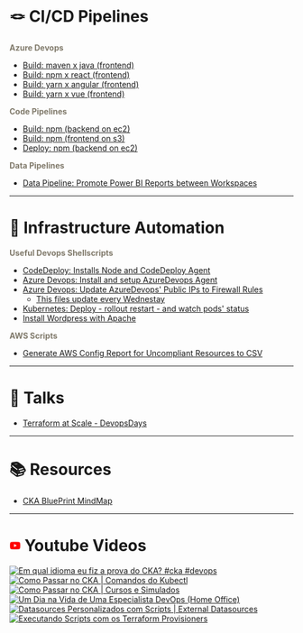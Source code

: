 
# 🪢 CI/CD Pipelines

<strong><font color="#807a6b"> Azure Devops </font></strong>
- [Build: maven x java (frontend)](/AzureDevops/azdevops_build_maven_java_backend.yml)
- [Build: npm x react (frontend)](/AzureDevops/azdevops_build_npm_react_frontend.yml)
- [Build: yarn x angular (frontend)](/AzureDevops/azdevops_build_yarn_angular_frontend.yml)
- [Build: yarn x vue (frontend)](/AzureDevops/azdevops_build_yarn_vue_frontend.yml)


<strong><font color="#807a6b"> Code Pipelines </font></strong>
- [Build: npm (backend on ec2)](/CodePipelines/codepipelines_build_npm_backend_ec2_buildspec.yml)
- [Build: npm (frontend on s3)](/CodePipelines/codepipelines_build_npm_frontend_s3_buildspec.yml)
- [Deploy: npm (backend on ec2)](/CodePipelines/codepipelines_deploy_ec2_appspec_scripts/codepipelines_deploy_npm_backend_ec2_appspec.yml)

<strong><font color="#807a6b"> Data Pipelines </font></strong>
- [Data Pipeline: Promote Power BI Reports between Workspaces](/DataPipelines/powerbi_reports_promotion.ps1)

---
# 🔧 Infrastructure Automation

<strong><font color="#807a6b"> Useful Devops Shellscripts</font></strong>
- [CodeDeploy: Installs Node and CodeDeploy Agent](/UsefulDevopsShellScripts/ec2_userdata_codedeploy_interpreter.sh)
- [Azure Devops: Install and setup AzureDevops Agent](/UsefulDevopsShellScripts/azuredevops_agent_setup.sh)
- [Azure Devops: Update AzureDevops' Public IPs to Firewall Rules](/UsefulDevopsShellScripts/azuredevops_public_ips_grabber.sh)
   - [This files update every Wednestay](https://github.com/pedrosaxu/devops-templates/tree/main/UsefulDevopsShellScripts/azuredevops_public_ips)
- [Kubernetes: Deploy - rollout restart - and watch pods' status](/UsefulDevopsShellScripts/kubernetes_deployment_watcher.sh)
- [Install Wordpress with Apache](/UsefulDevopsShellScripts/wordpress_apache_setup.sh)

<strong><font color="#807a6b">AWS Scripts</font></strong>
- [Generate AWS Config Report for Uncompliant Resources to CSV](/AWS/aws_config.py)

---
# 🎤 Talks
- [Terraform at Scale - DevopsDays](/TerraformAtScale)

---
# 📚 Resources
- [CKA BluePrint MindMap](/HowToAceCKA/CKABluePrintMindMap.png)

---

# <img src=".github/images/youtube.png" alt="youtube" width="20"> Youtube Videos 
<!-- BEGIN YOUTUBE-CARDS -->
[![Em qual idioma eu fiz a prova do CKA? #cka #devops](https://ytcards.demolab.com/?id=EDYROwEPV3Y&title=Em+qual+idioma+eu+fiz+a+prova+do+CKA%3F+%23cka+%23devops&lang=en&timestamp=1713998417&background_color=%230d1117&title_color=%23ffffff&stats_color=%23dedede&max_title_lines=1&width=250&border_radius=5&duration=38 "Em qual idioma eu fiz a prova do CKA? #cka #devops")](https://www.youtube.com/watch?v=EDYROwEPV3Y)
[![Como Passar no CKA | Comandos do Kubectl](https://ytcards.demolab.com/?id=ZXjczVsgBWc&title=Como+Passar+no+CKA+%7C+Comandos+do+Kubectl&lang=en&timestamp=1713708021&background_color=%230d1117&title_color=%23ffffff&stats_color=%23dedede&max_title_lines=1&width=250&border_radius=5&duration=781 "Como Passar no CKA | Comandos do Kubectl")](https://www.youtube.com/watch?v=ZXjczVsgBWc)
[![Como Passar no CKA | Cursos e Simulados](https://ytcards.demolab.com/?id=BKhg7wEPq40&title=Como+Passar+no+CKA+%7C+Cursos+e+Simulados&lang=en&timestamp=1713182409&background_color=%230d1117&title_color=%23ffffff&stats_color=%23dedede&max_title_lines=1&width=250&border_radius=5&duration=1431 "Como Passar no CKA | Cursos e Simulados")](https://www.youtube.com/watch?v=BKhg7wEPq40)
[![Um Dia na Vida de Uma Especialista DevOps (Home Office)](https://ytcards.demolab.com/?id=rlwtjkvmwkE&title=Um+Dia+na+Vida+de+Uma+Especialista+DevOps+%28Home+Office%29&lang=en&timestamp=1712791814&background_color=%230d1117&title_color=%23ffffff&stats_color=%23dedede&max_title_lines=1&width=250&border_radius=5&duration=1218 "Um Dia na Vida de Uma Especialista DevOps (Home Office)")](https://www.youtube.com/watch?v=rlwtjkvmwkE)
[![Datasources Personalizados com Scripts | External Datasources](https://ytcards.demolab.com/?id=ssVp6WzAyTE&title=Datasources+Personalizados+com+Scripts+%7C+External+Datasources&lang=en&timestamp=1680958840&background_color=%230d1117&title_color=%23ffffff&stats_color=%23dedede&max_title_lines=1&width=250&border_radius=5&duration=1653 "Datasources Personalizados com Scripts | External Datasources")](https://www.youtube.com/watch?v=ssVp6WzAyTE)
[![Executando Scripts com os Terraform Provisioners](https://ytcards.demolab.com/?id=3GdaA4Lthag&title=Executando+Scripts+com+os+Terraform+Provisioners&lang=en&timestamp=1677585610&background_color=%230d1117&title_color=%23ffffff&stats_color=%23dedede&max_title_lines=1&width=250&border_radius=5&duration=1117 "Executando Scripts com os Terraform Provisioners")](https://www.youtube.com/watch?v=3GdaA4Lthag)
<!-- END YOUTUBE-CARDS -->
